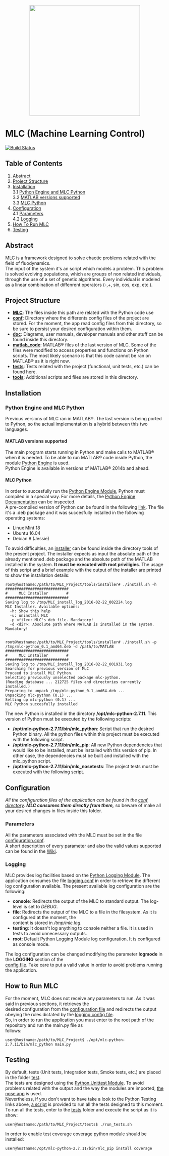 <p align="center">
  <img src="https://raw.githubusercontent.com/Ezetowers/MLC/master/MLC/GUI/images/mlc_icon.png" width="350"/>
</p>

# MLC (Machine Learning Control)
[![Build Status](https://travis-ci.org/Ezetowers/MLC.svg?branch=master)](https://travis-ci.org/Ezetowers/MLC)

## Table of Contents
1. [Abstract](#abstract)
2. [Project Structure](#project-structure)
3. [Installation](#installation)  
3.1 [Python Engine and MLC Python](#python-engine-and-mlc-python)    
3.2 [MATLAB versions supported](#matlab-versions-supported)    
3.3 [MLC Python](#mlc-python)  
4. [Configuration](#configuration)  
4.1 [Parameters](#parameters)  
4.2 [Logging](#logging)
5. [How To Run MLC](#how-to-run-mlc)
6. [Testing](#testing)

## Abstract
MLC is a framework designed to solve chaotic problems related with the field of fluodynamics.  
The input of the system it's an script which models a problem. This problem is solved evolving populations, which are groups of non related individuals, through the use of a set of genetic algorithms. Every individual is modeled as a linear combination of diffenrent operators (-,+, sin, cos, exp, etc.).

## Project Structure
* **[MLC](MLC)**: The files inside this path are related with the Python code use
* **[conf](conf)**: Directory where the differents config files of the project are stored. For the moment, the app read config files from this directory, so be sure to persist your desired configuration within them.
* **[doc](doc)**: Diagrams, user manuals, developer manuals and other stuff can be found inside this directory.
* **[matlab_code](matlab_code)**: MATLAB&reg; files of the last version of MLC. Some of the files were modified to access properties and functions on Python scripts. The most likely scenario is that this code cannot be ran on MATLAB&reg; as it is right now.
* **[tests](tests)**: Tests related with the project (functional, unit tests, etc.) can be found here.
* **[tools](tools)**: Additional scripts and files are stored in this directory.

## Installation

### Python Engine and MLC Python
Previous versions of MLC ran in MATLAB&reg;. The last version is being ported to Python, so the actual implementation is a hybrid between this two languages.  

#### MATLAB versions supported
The main program starts running in Python and make calls to MATLAB&reg; when it is needed. To be able to run MATLAB&reg; code inside Python, the module [Python Engine](http://www.mathworks.com/help/matlab/matlab-engine-for-python.html) is used.  
Python Engine is available in versions of MATLAB&reg; 2014b and ahead.

#### MLC Python
In order to succesfully run the [Python Engine Module](http://www.mathworks.com/help/matlab/matlab-engine-for-python.html), Python must compiled in a special way. For more details, the [Python Engine Documentation](http://www.mathworks.com/help/matlab/matlab_external/system-requirements-for-matlab-engine-for-python.html) can be inspected.  
A pre-compiled version of Python can be found in the following [link](https://drive.google.com/file/d/0B1yBBZBneUgZb2gwb1hOTDF4Tjg/view). The file it's a .deb package and it was succesfully installed in the following operating systems:
* Linux Mint 18
* Ubuntu 16.04
* Debian 8 (Jessie)


To avoid difficulties, an [installer](tools/installer/install.sh) can be found inside the directory tools of the present project. The installer expects as input the absolute path of the already mentioned .deb package and the absolute path of the MATLAB installed in the system. **It must be executed with root priviligies**. The usage of this script and a brief example with the output of the installer are printed to show the installation details:

```
root@hostname:/path/to/MLC_Project/tools/installer# ./install.sh -h
############################
#     MLC Installer        #
############################
Saving log to /tmp/MLC_install_log_2016-02-22_002224.log
MLC Installer. Available options:
  -h: Show this help
  -u: uninstall MLC
  -p <file>: MLC's deb file. Mandatory!
  -d <dir>: Absolute path where MATLAB is installed in the system. Mandatory!


root@hostname:/path/to/MLC_Project/tools/installer# ./install.sh -p /tmp/mlc-python_0.1_amd64.deb -d /path/to/MATLAB
############################
#     MLC Installer        #
############################
Saving log to /tmp/MLC_install_log_2016-02-22_001931.log
Searching for previous version of MLC
Proceed to install MLC Python.
Selecting previously unselected package mlc-python.
(Reading database ... 212725 files and directories currently installed.)
Preparing to unpack /tmp/mlc-python_0.1_amd64.deb ...
Unpacking mlc-python (0.1) ...
Setting up mlc-python (0.1) ...
MLC Python succesfully installed
```

The new Python is installed in the directory **/opt/mlc-python-2.7.11**. This version of Python must be executed by the following scripts:
* **/opt/mlc-python-2.7.11/bin/mlc_python**: Script that run the desired Python binary. All the python files within this project must be executed with the following script.
* **/opt/mlc-python-2.7.11/bin/mlc_pip**: All new Python dependencies that would like to be installed, must be installed with this version of pip. In other case, the dependencies must be built and installed with the mlc_python script.
* **/opt/mlc-python-2.7.11/bin/mlc_nosetests**: The project tests must be executed with the following script.

## Configuration
*All the configuration files of the application can be found in the [conf directory](conf). **MLC consumes them directly
from there,*** so beware of make all your desired changes in files inside this folder.

### Parameters
All the parameters associated with the MLC must be set in the file [configuration.conf](conf/configuration.conf).  
A short description of every parameter and also the valid values supported can be found in the [Wiki](https://github.com/Ezetowers/taller3_final/wiki/Configuration-Parameters).

### Logging
MLC provides log facilities based on the [Python Logging Module](https://docs.python.org/2/library/logging.html). The   application consumes the file [logging.conf](conf/logging.conf) in order to retrieve the different log configuration   available. The present available log configuration are the following:
* **console**: Redirects the output of the MLC to standard output. The log-level is set to *DEBUG*.
* **file**: Redirects the output of the MLC to a file in the filesystem. As it is configured at the moment, the  
content is stored in */tmp/mlc.log*.
* **testing**: It doesn't log anything to console neither a file. It is used in tests to avoid unnecessary outputs.   
* **root**: Default Python Logging Module log configuration. It is configured as console mode.

The log configuration can be changed modifying the parameter **logmode** in the **LOGGING** section of the  
[config file](conf/configuration.conf). Take care to put a valid value in order to avoid problems running the application.

## How to Run MLC
For the moment, MLC does not receive any parameters to run. As it was said in previous sections, it retrieves the  
desired configuration from the [configuration file](conf/configuration.conf) and redirects the output obeying the rules dictated by the [logging config file](conf/logging.conf).  
So, in order to run the application you must enter to the root path of the repository and run the main.py file as  
follows:

```
user@hostname:/path/to/MLC_Project$ ./opt/mlc-python-2.7.11/bin/mlc_python main.py
```

## Testing
By default, tests (Unit tests, Integration tests, Smoke tests, etc.) are placed in the folder [test](tests).  
The tests are designed using the [Python Unittest Module](https://docs.python.org/2/library/unittest.html). To avoid
problems related with the output and the way the modules are imported,
[the nose app](http://pythontesting.net/framework/nose/nose-introduction/) is used.  
Nevertheless, if you don't want to have take a look to the Python Testing links above, [a script](tests/run_tests.sh) is provided to run all the tests designed to this moment.  
To run all the tests, enter to the [tests](tests) folder and execute the script as it is show:
```
user@hostname:/path/to/MLC_Project/tests$ ./run_tests.sh
```
In order to enable test coverage coverage python module should be installed:
```
user@hostname:/opt/mlc-python-2.7.11/bin/mlc_pip install coverage
```
